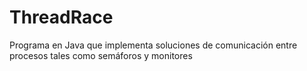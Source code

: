 # ThreadRace
 Programa en Java que implementa soluciones de comunicación entre procesos tales como semáforos y monitores
